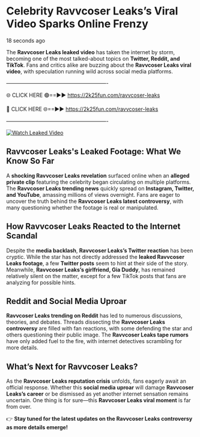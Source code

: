 # Celebrity Ravvcoser Leaks’s Viral Video Sparks Online Frenzy

18 seconds ago

The **Ravvcoser Leaks leaked video** has taken the internet by storm, becoming one of the most talked-about topics on **Twitter, Reddit, and TikTok**. Fans and critics alike are buzzing about the **Ravvcoser Leaks viral video**, with speculation running wild across social media platforms.

———————————————————-

🌐 CLICK HERE 🟢==►► https://2k25fun.com/ravvcoser-leaks

🔴 CLICK HERE 🌐==►► https://2k25fun.com/ravvcoser-leaks

———————————————————-

[![Watch Leaked Video](https://miro.medium.com/v2/resize:fit:828/format:webp/1*cilzJN44JGOrTw9NJCrNHA.gif "Watch Leaked Video")](https://2k25fun.com/ravvcoser-leaks)

## **Ravvcoser Leaks's Leaked Footage: What We Know So Far**  
A **shocking Ravvcoser Leaks revelation** surfaced online when an **alleged private clip** featuring the celebrity began circulating on multiple platforms. The **Ravvcoser Leaks trending news** quickly spread on **Instagram, Twitter, and YouTube**, amassing millions of views overnight. Fans are eager to uncover the truth behind the **Ravvcoser Leaks latest controversy**, with many questioning whether the footage is real or manipulated.  

## **How Ravvcoser Leaks Reacted to the Internet Scandal**  
Despite the **media backlash**, **Ravvcoser Leaks’s Twitter reaction** has been cryptic. While the star has not directly addressed the **leaked Ravvcoser Leaks footage**, a few **Twitter posts** seem to hint at their side of the story. Meanwhile, **Ravvcoser Leaks’s girlfriend, Gia Duddy**, has remained relatively silent on the matter, except for a few TikTok posts that fans are analyzing for possible hints.  

## **Reddit and Social Media Uproar**  
**Ravvcoser Leaks trending on Reddit** has led to numerous discussions, theories, and debates. Threads dissecting the **Ravvcoser Leaks controversy** are filled with fan reactions, with some defending the star and others questioning their public image. The **Ravvcoser Leaks tape rumors** have only added fuel to the fire, with internet detectives scrambling for more details.  

## **What’s Next for Ravvcoser Leaks?**  
As the **Ravvcoser Leaks reputation crisis** unfolds, fans eagerly await an official response. Whether this **social media uproar** will damage **Ravvcoser Leaks’s career** or be dismissed as yet another internet sensation remains uncertain. One thing is for sure—this **Ravvcoser Leaks viral moment** is far from over.  

👉 **Stay tuned for the latest updates on the Ravvcoser Leaks controversy as more details emerge!**  